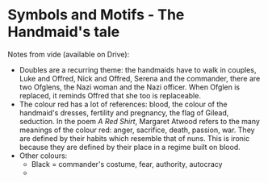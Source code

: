 

# Symbols and Motifs - The Handmaid's tale

Notes from vide (available on Drive):
* Doubles are a recurring theme: the handmaids have to walk in couples, Luke and Offred, Nick and Offred, Serena and the commander, there are two Ofglens, the Nazi woman and the Nazi officer. When Ofglen is replaced, it reminds Offred that she too is replaceable.
* The colour red has a lot of references: blood, the colour of the handmaid's dresses, fertility and pregnancy, the flag of Gilead, seduction. In the poem *A Red Shirt*, Margaret Atwood refers to the many meanings of the colour red: anger, sacrifice, death, passion, war. They are defined by their habits which resemble that of nuns. This is ironic because they are defined by their place in a regime built on blood.
* Other colours:
	* Black = commander's costume, fear, authority, autocracy
	* 
<!--stackedit_data:
eyJoaXN0b3J5IjpbMTU5ODA1NTE3MCwtMTcwNDA1NzI1OSwtMj
EzNjM4MjAyOSwxNzc4NjMyNjM3LC0xNzkwODEzMDM1LDUyMjUy
MzkzMV19
-->